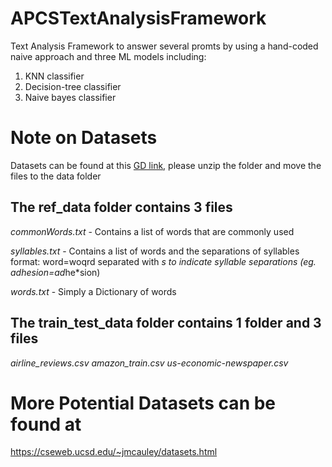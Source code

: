 # APCSTextAnalysisFramework
Text Analysis Framework to answer several promts by using a hand-coded naive approach and three ML models including: 
1) KNN classifier
2) Decision-tree classifier 
3) Naive bayes classifier

# Note on Datasets
Datasets can be found at this [GD link](https://drive.google.com/drive/folders/1wI9p2xSurcHKuZS5tiXCz2T9sTtieSvt?usp=sharing), please unzip the folder and move the files to the data folder

## The ref_data folder contains 3 files
*commonWords.txt* - Contains a list of words that are commonly used

*syllables.txt* - Contains a list of words and the separations of syllables format: word=woqrd separated with *s to indicate syllable separations (eg. adhesion=ad*he*sion)

*words.txt* - Simply a Dictionary of words

## The train_test_data folder contains 1 folder and 3 files ##

*airline_reviews.csv*
*amazon_train.csv*
*us-economic-newspaper.csv*

# More Potential Datasets can be found at
https://cseweb.ucsd.edu/~jmcauley/datasets.html

